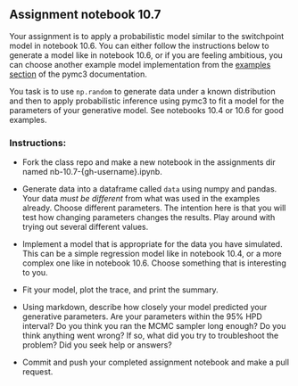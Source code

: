 

## Assignment notebook 10.7

Your assignment is to apply a probabilistic model similar to the switchpoint model in notebook 10.6. You can either follow the instructions below to generate a model like in notebook 10.6, or if you are feeling ambitious, you can choose another example model implementation from the [examples section](http://docs.pymc.io/examples.html) of the pymc3 documentation. 

You task is to use `np.random` to generate data under a known distribution and then to apply probabilistic inference using pymc3 to fit a model for the parameters of your generative model. See notebooks 10.4 or 10.6 for good examples. 


### Instructions:

+ Fork the class repo and make a new notebook in the assignments dir named nb-10.7-{gh-username}.ipynb. 


+ Generate data into a dataframe called `data` using numpy and pandas. Your data *must be different* from what was used in the examples already. Choose different parameters. The intention here is that you will test how changing parameters changes the results. Play around with trying out several different values. 


+ Implement a model that is appropriate for the data you have simulated. This can be a simple regression model like in notebook 10.4, or a more complex one like in notebook 10.6. Choose something that is interesting to you. 


+ Fit your model, plot the trace, and print the summary. 


+ Using markdown, describe how closely your model predicted your generative parameters. Are your parameters within the 95% HPD interval? Do you think you ran the MCMC sampler long enough? Do you think anything went wrong? If so, what did you try to troubleshoot the problem? Did you seek help or answers?


+ Commit and push your completed assignment notebook and make a pull request. 